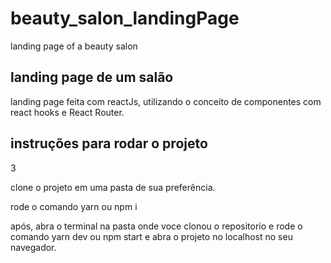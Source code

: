 # beauty_salon_landingPage
  landing page of a beauty salon


<h2> landing page de um salão</h2>


<p>
  landing page feita com reactJs, utilizando o conceito de componentes com react hooks e React Router.
<p/>




<h2>instruções para rodar o projeto</h2>3

<p>
  clone o projeto em uma pasta de sua preferência.
<p/>

<p>
  rode o comando yarn ou npm i
<p/>

<p>
  após, abra o terminal na pasta onde voce clonou o repositorio e rode o comando yarn dev ou npm start
  e abra o projeto no localhost no seu navegador.
<p/>
